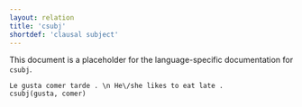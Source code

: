 ```yaml
---
layout: relation
title: 'csubj'
shortdef: 'clausal subject'
---
```


This document is a placeholder for the language-specific documentation
for `csubj`.

~~~ sdparse
Le gusta comer tarde . \n He\/she likes to eat late .
csubj(gusta, comer)
~~~
